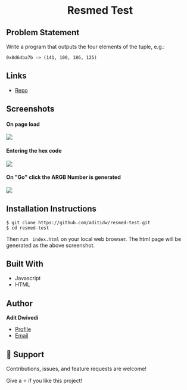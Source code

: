 <h1 align="center"> Resmed Test </h1>

## Problem Statement

Write a program that outputs the four elements of the tuple, e.g.:

```
0x8d64ba7b -> (141, 100, 186, 125)
```

## Links

- [Repo](https://github.com/aditidw/resmed-test.git)

## Screenshots

#### On page load
![](https://github.com/aditidw/resmed-test/blob/main/Screenshot%202021-08-12%20at%2013.41.25.png)

#### Entering the hex code
![](https://github.com/aditidw/resmed-test/blob/main/Screenshot%202021-08-12%20at%2013.41.49.png)

#### On "Go" click the ARGB Number is generated
![](https://github.com/aditidw/resmed-test/blob/main/Screenshot%202021-08-12%20at%2013.42.04.png)

## Installation Instructions

```
$ git clone https://github.com/aditidw/resmed-test.git
$ cd resmed-test
```

Then run ``` index.html``` on your local web browser. The html page will be generated as the above screenshot. 

## Built With

- Javascript
- HTML

## Author

**Adit Dwivedi**

- [Profile](https://github.com/aditidw "Aditi Dwivedi")
- [Email](mailto:addoo96@gmail.com.com?subject=Hi "Hi!")

## 🤝 Support

Contributions, issues, and feature requests are welcome!

Give a ⭐️ if you like this project!
